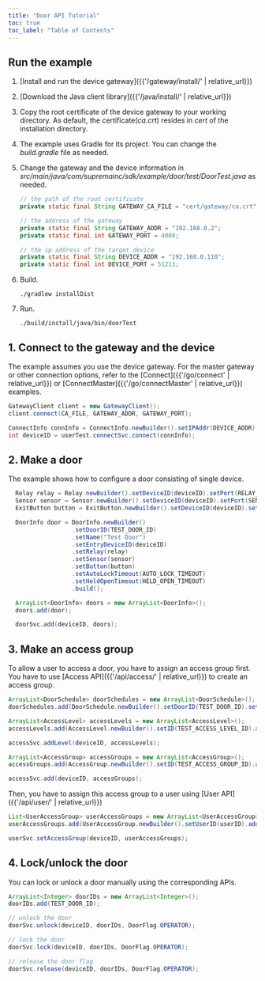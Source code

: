 ```yaml
---
title: "Door API Tutorial"
toc: true
toc_label: "Table of Contents"
---
```


## Run the example

1. [Install and run the device gateway]({{'/gateway/install/' | relative_url}})
2. [Download the Java client library]({{'/java/install/' | relative_url}})
3. Copy the root certificate of the device gateway to your working directory. As default, the certificate(_ca.crt_) resides in _cert_ of the installation directory. 
4. The example uses Gradle for its project. You can change the _build.gradle_ file as needed.
5. Change the gateway and the device information in _src/main/java/com/supremainc/sdk/example/door/test/DoorTest.java_ as needed.
   
    ```java
    // the path of the root certificate
    private static final String GATEWAY_CA_FILE = "cert/gateway/ca.crt";

    // the address of the gateway
    private static final String GATEWAY_ADDR = "192.168.0.2";
    private static final int GATEWAY_PORT = 4000;

    // the ip address of the target device
    private static final String DEVICE_ADDR = "192.168.0.110"; 
    private static final int DEVICE_PORT = 51211;
    ```
6. Build.

    ```
    ./gradlew installDist
    ```
7. Run.
   
    ```
    ./build/install/java/bin/doorTest
    ```

## 1. Connect to the gateway and the device

The example assumes you use the device gateway. For the master gateway or other connection options, refer to the [Connect]({{'/go/connect' | relative_url}}) or [ConnectMaster]({{'/go/connectMaster' | relative_url}}) examples.

  ```java
  GatewayClient client = new GatewayClient();
  client.connect(CA_FILE, GATEWAY_ADDR, GATEWAY_PORT);

  ConnectInfo connInfo = ConnectInfo.newBuilder().setIPAddr(DEVICE_ADDR).setPort(DEVICE_PORT).setUseSSL(DEVICE_USE_SSL).build();
  int deviceID = userTest.connectSvc.connect(connInfo); 
  ```    

## 2. Make a door

The example shows how to configure a door consisting of single device. 

```java
  Relay relay = Relay.newBuilder().setDeviceID(deviceID).setPort(RELAY_PORT).build();
  Sensor sensor = Sensor.newBuilder().setDeviceID(deviceID).setPort(SENSOR_PORT).setType(SwitchType.NORMALLY_OPEN).build();
  ExitButton button = ExitButton.newBuilder().setDeviceID(deviceID).setPort(EXIT_BUTTON_PORT).setType(SwitchType.NORMALLY_OPEN).build();

  DoorInfo door = DoorInfo.newBuilder()
                  .setDoorID(TEST_DOOR_ID)
                  .setName("Test Door")
                  .setEntryDeviceID(deviceID)
                  .setRelay(relay)
                  .setSensor(sensor)
                  .setButton(button)
                  .setAutoLockTimeout(AUTO_LOCK_TIMEOUT)
                  .setHeldOpenTimeout(HELD_OPEN_TIMEOUT)
                  .build();

  ArrayList<DoorInfo> doors = new ArrayList<DoorInfo>();
  doors.add(door);

  doorSvc.add(deviceID, doors);
```

## 3. Make an access group

To allow a user to access a door, you have to assign an access group first. You have to use [Access API]({{'/api/access/' | relative_url}}) to create an access group.

  ```java
  ArrayList<DoorSchedule> doorSchedules = new ArrayList<DoorSchedule>();
  doorSchedules.add(DoorSchedule.newBuilder().setDoorID(TEST_DOOR_ID).setScheduleID(ALWAYS_SCHEDULE_ID).build()); // can access the test door all the time

  ArrayList<AccessLevel> accessLevels = new ArrayList<AccessLevel>();
  accessLevels.add(AccessLevel.newBuilder().setID(TEST_ACCESS_LEVEL_ID).addAllDoorSchedules(doorSchedules).build());

  accessSvc.addLevel(deviceID, accessLevels);

  ArrayList<AccessGroup> accessGroups = new ArrayList<AccessGroup>();
  accessGroups.add(AccessGroup.newBuilder().setID(TEST_ACCESS_GROUP_ID).addLevelIDs(TEST_ACCESS_LEVEL_ID).build());

  accessSvc.add(deviceID, accessGroups);
  ```

Then, you have to assign this access group to a user using [User API]({{'/api/user/' | relative_url}})

  ```java
  List<UserAccessGroup> userAccessGroups = new ArrayList<UserAccessGroup>();
  userAccessGroups.add(UserAccessGroup.newBuilder().setUserID(userID).addAccessGroupIDs(TEST_ACCESS_GROUP_ID).build());

  userSvc.setAccessGroup(deviceID, userAccessGroups);
  ```

## 4. Lock/unlock the door

You can lock or unlock a door manually using the corresponding APIs.

  ```java
  ArrayList<Integer> doorIDs = new ArrayList<Integer>();
  doorIDs.add(TEST_DOOR_ID);

  // unlock the door
  doorSvc.unlock(deviceID, doorIDs, DoorFlag.OPERATOR);

  // lock the door
  doorSvc.lock(deviceID, doorIDs, DoorFlag.OPERATOR);

  // release the door flag
  doorSvc.release(deviceID, doorIDs, DoorFlag.OPERATOR);
  ```
